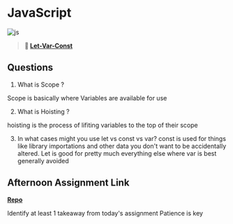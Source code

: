 # JavaScript

![js](https://bcw.blob.core.windows.net/public/img/courses/js.gif)

> **📖 [Let-Var-Const](https://codeworksacademy.com/fs-student-guide/resources/wk2/01-Let-Var-Const)**

## Questions

1. What is Scope ?

Scope is basically where Variables are available for use

2. What is Hoisting ?

hoisting is the process of lifiting variables to the top of their scope 

3. In what cases might you use let vs const vs var?
const is used for things like library importations and other data you don't want to be accidentally altered. Let is good for pretty much everything else where var is best generally avoided

## Afternoon Assignment Link

**[Repo](https://github.com/JakeCarp/witwics-1)**

Identify at least 1 takeaway from today's assignment
Patience is key
